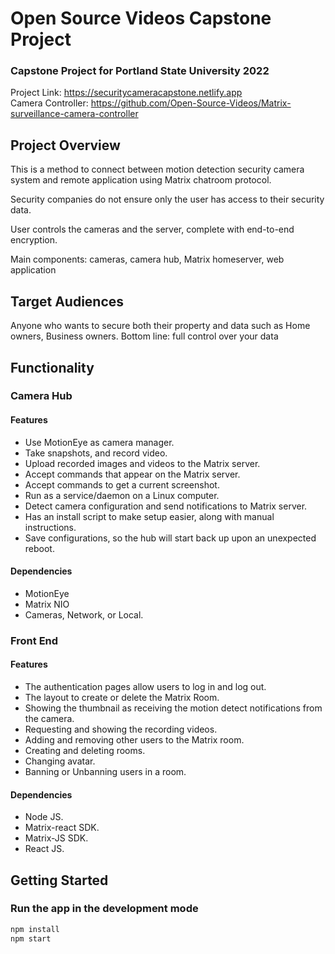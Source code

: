 # Open Source Videos Capstone Project 

### Capstone Project for Portland State University 2022

Project Link: https://securitycameracapstone.netlify.app \
Camera Controller: https://github.com/Open-Source-Videos/Matrix-surveillance-camera-controller


## Project Overview
This is a method to connect between motion detection security camera system and remote application using Matrix chatroom protocol. 

Security companies do not ensure only the user has access to their security data.

User controls the cameras and the server, complete with end-to-end encryption.

Main components: cameras, camera hub, Matrix homeserver, web application

## Target Audiences

Anyone who wants to secure both their property and data such as Home owners, Business owners.
Bottom line: full control over your data

## Functionality
### Camera Hub
#### Features
- Use MotionEye as camera manager.
- Take snapshots, and record video.
- Upload recorded images and videos to the Matrix server.
- Accept commands that appear on the Matrix server.
- Accept commands to get a current screenshot.
- Run as a service/daemon on a Linux computer.
- Detect camera configuration and send notifications to Matrix server.
- Has an install script to make setup easier, along with manual instructions.
- Save configurations, so the hub will start back up upon an unexpected reboot.

#### Dependencies
- MotionEye
- Matrix NIO
- Cameras, Network, or Local.

### Front End
#### Features

- The authentication pages allow users to log in and log out.
- The layout to create or delete the Matrix Room.
- Showing the thumbnail as receiving the motion detect notifications from the camera.
- Requesting and showing the recording videos.
- Adding and removing other users to the Matrix room.
- Creating and deleting rooms.
- Changing avatar.
- Banning or Unbanning users in a room.

#### Dependencies
- Node JS.
- Matrix-react SDK.
- Matrix-JS SDK.
- React JS.

## Getting Started

### Run the app in the development mode

```bash
npm install
npm start
```



